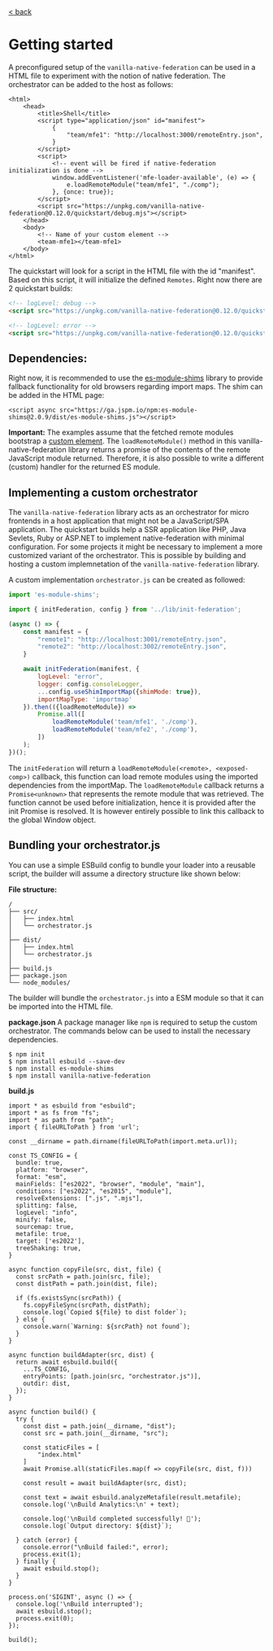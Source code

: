 [< back](./../README.md)

# Getting started

A preconfigured setup of the `vanilla-native-federation` can be used in a HTML file to experiment with the notion of native federation. The orchestrator can be added to the host as follows:

```
<html>
    <head>
        <title>Shell</title>
        <script type="application/json" id="manifest">
            {
                "team/mfe1": "http://localhost:3000/remoteEntry.json",
            }
        </script>
        <script>
            <!-- event will be fired if native-federation initialization is done -->
            window.addEventListener('mfe-loader-available', (e) => {
                e.loadRemoteModule("team/mfe1", "./comp");
            }, {once: true});
        </script>
        <script src="https://unpkg.com/vanilla-native-federation@0.12.0/quickstart/debug.mjs"></script>
    </head>
    <body>
        <!-- Name of your custom element -->
        <team-mfe1></team-mfe1>
    </body>
</html>
```

The quickstart will look for a script in the HTML file with the id "manifest". Based on this script, it will initialize the defined `Remotes`. Right now there are 2 quickstart builds:

```html
<!-- logLevel: debug -->
<script src="https://unpkg.com/vanilla-native-federation@0.12.0/quickstart/debug.mjs"></script>

<!-- logLevel: error -->
<script src="https://unpkg.com/vanilla-native-federation@0.12.0/quickstart/test.mjs"></script>
````

## Dependencies:

Right now, it is recommended to use the [es-module-shims](https://www.npmjs.com/package/es-module-shims) library to provide fallback functionality for old browsers regarding import maps. The shim can be added in the HTML page: 

```
<script async src="https://ga.jspm.io/npm:es-module-shims@2.0.9/dist/es-module-shims.js"></script>
```

**Important:** The examples assume that the fetched remote modules bootstrap a [custom element](https://developer.mozilla.org/en-US/docs/Web/API/Web_components/Using_custom_elements). The `loadRemoteModule()` method in this vanilla-native-federation library returns a promise of the contents of the remote JavaScript module returned. Therefore, it is also possible to write a different (custom) handler for the returned ES module. 

## Implementing a custom orchestrator

The `vanilla-native-federation` library acts as an orchestrator for micro frontends in a host application that might not be a JavaScript/SPA application. The quickstart builds help a SSR application like PHP, Java Sevlets, Ruby or ASP.NET to implement native-federation with minimal configuration. For some projects it might be necessary to implement a more customized variant of the orchestrator. This is possible by building and hosting a custom implemnetation of the `vanilla-native-federation` library.

A custom implementation `orchestrator.js` can be created as followed:

```js
import 'es-module-shims';

import { initFederation, config } from '../lib/init-federation';

(async () => {
    const manifest = {
        "remote1": "http://localhost:3001/remoteEntry.json",
        "remote2": "http://localhost:3002/remoteEntry.json",
    }

    await initFederation(manifest, {
        logLevel: "error", 
        logger: config.consoleLogger, 
        ...config.useShimImportMap({shimMode: true}),
        importMapType: 'importmap'
    }).then(({loadRemoteModule}) => 
        Promise.all([
            loadRemoteModule('team/mfe1', './comp'),
            loadRemoteModule('team/mfe2', './comp'),
        ])
    );
})();
```

The `initFederation` will return a `loadRemoteModule(<remote>, <exposed-comp>)` callback, this function can load remote modules using the imported dependencies from the importMap. The `loadRemoteModule` callback returns a `Promise<unknown>` that represents the remote module that was retrieved. The function cannot be used before initialization, hence it is provided after the init Promise is resolved. It is however entirely possible to link this callback to the global Window object.

## Bundling your orchestrator.js

You can use a simple ESBuild config to bundle your loader into a reusable script, the builder will assume a directory structure like shown below: 

**File structure:**
```
/
├── src/
│   ├── index.html
│   └── orchestrator.js
│
├── dist/
│   ├── index.html
│   └── orchestrator.js
│
├── build.js
├── package.json
└── node_modules/
```

The builder will bundle the `orchestrator.js` into a ESM module so that it can be imported into the HTML file. 

**package.json**
A package manager like `npm` is required to setup the custom orchestrator. The commands below can be used to install the necessary dependencies. 

```
$ npm init
$ npm install esbuild --save-dev
$ npm install es-module-shims
$ npm install vanilla-native-federation
```

**build.js**
```
import * as esbuild from "esbuild";
import * as fs from "fs";
import * as path from "path";
import { fileURLToPath } from 'url';

const __dirname = path.dirname(fileURLToPath(import.meta.url));

const TS_CONFIG = {
  bundle: true,
  platform: "browser",
  format: "esm",
  mainFields: ["es2022", "browser", "module", "main"],
  conditions: ["es2022", "es2015", "module"],
  resolveExtensions: [".js", ".mjs"],
  splitting: false,
  logLevel: "info",
  minify: false,        
  sourcemap: true,      
  metafile: true,        
  target: ['es2022'],    
  treeShaking: true,
}

async function copyFile(src, dist, file) {
  const srcPath = path.join(src, file);
  const distPath = path.join(dist, file);
  
  if (fs.existsSync(srcPath)) {
    fs.copyFileSync(srcPath, distPath);
    console.log(`Copied ${file} to dist folder`);
  } else {
    console.warn(`Warning: ${srcPath} not found`);
  }
}

async function buildAdapter(src, dist) {
  return await esbuild.build({
    ...TS_CONFIG,
    entryPoints: [path.join(src, "orchestrator.js")],
    outdir: dist,
  });
}

async function build() {
  try {
    const dist = path.join(__dirname, "dist");
    const src = path.join(__dirname, "src");

    const staticFiles = [
        "index.html"
    ]
    await Promise.all(staticFiles.map(f => copyFile(src, dist, f)))

    const result = await buildAdapter(src, dist);

    const text = await esbuild.analyzeMetafile(result.metafile);
    console.log('\nBuild Analytics:\n' + text);

    console.log('\nBuild completed successfully! 🎉');
    console.log(`Output directory: ${dist}`);

  } catch (error) {
    console.error("\nBuild failed:", error);
    process.exit(1);
  } finally {
    await esbuild.stop();
  }
}

process.on('SIGINT', async () => {
  console.log('\nBuild interrupted');
  await esbuild.stop();
  process.exit(0);
});

build();
```

